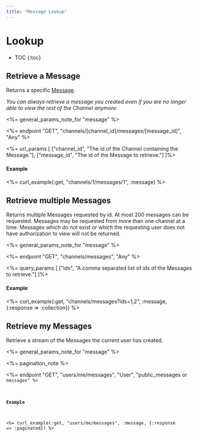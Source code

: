 ```yaml
---
title: "Message Lookup"
---
```


# Lookup

* TOC
{:toc}

## Retrieve a Message

Returns a specific [Message](/reference/resources/message/).

*You can always retrieve a message you created even if you are no longer able to view the rest of the Channel anymore.*

<%= general_params_note_for "message" %>

<%= endpoint "GET", "channels/[channel_id]/messages/[message_id]", "Any" %>

<%= url_params [
    ["channel_id", "The id of the Channel containing the Message."],
    ["message_id", "The id of the Message to retrieve."]
]%>

#### Example

<%= curl_example(:get, "channels/1/messages/1", :message) %>

## Retrieve multiple Messages

Returns multiple Messages requested by id. At most 200 messages can be requested. Messages may be requested from more than one channel at a time. Messages which do not exist or which the requesting user does not have authorization to view will not be returned.

<%= general_params_note_for "message" %>

<%= endpoint "GET", "channels/messages", "Any" %>

<%= query_params [
    ["ids", "A comma separated list of ids of the Messages to retrieve."]
]%>

#### Example

<%= curl_example(:get, "channels/messages?ids=1,2", :message, {:response => :collection}) %>

## Retrieve my Messages

Retrieve a stream of the Messages the current user has created.

<%= general_params_note_for "message" %>

<%= pagination_note %>

<%= endpoint "GET", "users/me/messages", "User", "public_messages</code> or <code>messages" %>

#### Example

<%= curl_example(:get, "users/me/messages", :message, {:response => :paginated}) %>
